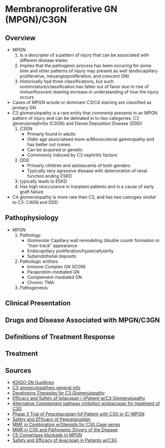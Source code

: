 # **Membranoproliferative GN (MPGN)/C3GN**
## **Overview**
  * MPGN
    1. Is a descripter of a pattern of injury that can be associated with different disease states
    2. Implies that the pathogenic process has been occuring for some time and other patterns of injury may present as well (endocapillary proliferative, mesangioproliferative, and crescent GN)
    3. Historically had three classifications, but such nominclature/classification has fallen out of favor due to rise of immunflorscent staining increase in understanding of how the injury occurs
  * Cases of MPGN w/sole or dominant C3/C4 staining are classified as primary GN
  * C3 glomerulopathy is a rare entity that commenly presents in an MPGN pattern of injury and can be delinated in to two categories: C3 glmerulonephritis (C3GN) and Dense Deposition Disease (DDD)
    1. C3GN
        - Primarly found in adults
        - Older age associateed more w/Monocolonal gammopathy and has better out comes
        - Can be acquired or genetic
        - Commnonly induced by C3 nephritic factors
    2. DDD
        - Primarly children and adolescents of both genders
        - Typically very agressive disease with deterioration of renal function ending ESKD
    3. typically leads to ESKD
    4. Has high reoccurance in tranplant patients and is a cause of early graft failure
  * C4 glomerulopathy is more rare than C3, and has two catorgies similar to C3: C4GN and DDD
## **Pathophysiology**
  * MPGN
    1. Pathology:
       - Glomerular Capillary wall remodeling (double countr formation or "train track" appearance
       - Endocapillary proliferation/hypercellularity
       - Subendothelial deposits
    3. Pathologic entities:
       - Immune Complex GN (ICGN)
       - Paraprotein-mediated GN
       - Complement-mediated GN
       - Chronic TMA
    5. Pathogenesis: 
## **Clinical Presentation**
## **Drugs and Disease Associated with MPGN/C3GN**
## **Definitions of Treatment Response**
## **Treatment**
## **Sources**
 * [KDIGO GN Guidlines](https://kdigo.org/guidelines/gd/)
 * [C3 glomerulopathies general info](https://pmc.ncbi.nlm.nih.gov/articles/PMC10704907/)
 * [Developing Therapies for C3 Glomerulopathy](https://khi.asn-online.org/uploads/developing_therapies_for_c3_glomerulopathy__report.18.pdf)
 * [Efficacy and Safety of Iptacopan i nPatient w/C3 Glomerulopathy](https://www.sciencedirect.com/science/article/pii/S2468024924023222)
 * [Alternative Complement pathway inhibition w/iptacopan for treatment of C3G](https://pubmed.ncbi.nlm.nih.gov/36217526/)
 * [Phase 3 Trial of Pegcetacoplan fof Patient with C3G or IC-MPGN](https://journals.lww.com/jasn/pages/articleviewer.aspx?year=2024&issue=10001&article=00313&type=Fulltext)
 * [Safety and EFficacy of Pegcetacoplan](https://pmc.ncbi.nlm.nih.gov/articles/PMC10658235/)
 * [MMF in Combination w/Steroids for C3G Case series](https://pubmed.ncbi.nlm.nih.gov/29326307/)
 * [MMR in C3G and Pathogenic Drivers of the Disease](https://pubmed.ncbi.nlm.nih.gov/32816888/)
 * [C5 Convertase blockade in MPGN](https://www.sciencedirect.com/science/article/abs/pii/S0272638619301003)
 * [Safety and Efficacy of Avacopan in Patients w/C3G](https://pubmed.ncbi.nlm.nih.gov/39392695/)
